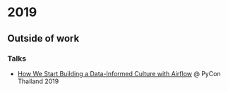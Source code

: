 # 2019

## Outside of work

### Talks

* [How We Start Building a Data-Informed Culture with
  Airflow](https://github.com/zkan/cfps/blob/main/accepted/2019-pycon-thailand-data-informed-culture-with-airflow.md)
  @ PyCon Thailand 2019
